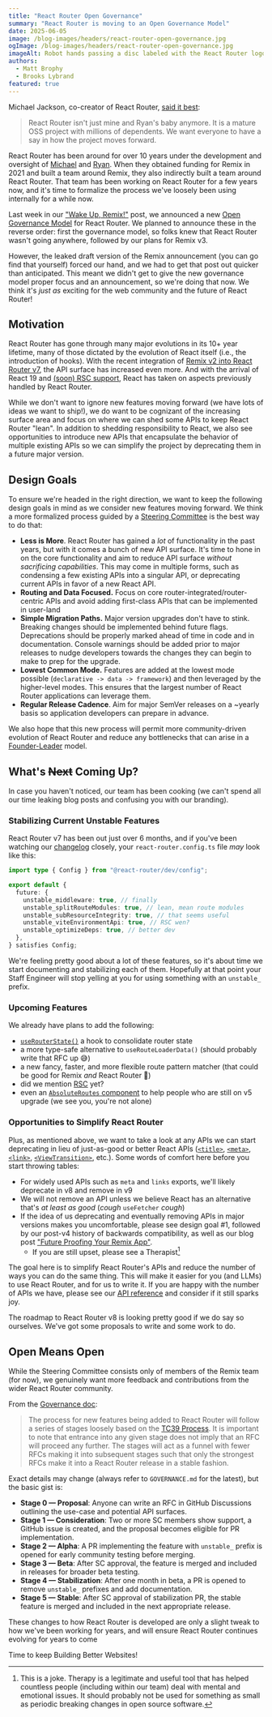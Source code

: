 ```yaml
---
title: "React Router Open Governance"
summary: "React Router is moving to an Open Governance Model"
date: 2025-06-05
image: /blog-images/headers/react-router-open-governance.jpg
ogImage: /blog-images/headers/react-router-open-governance.jpg
imageAlt: Robot hands passing a disc labeled with the React Router logo
authors:
  - Matt Brophy
  - Brooks Lybrand
featured: true
---
```


Michael Jackson, co-creator of React Router, [said it best](https://x.com/mjackson/status/1927739177149382991):

> React Router isn't just mine and Ryan's baby anymore. It is a mature OSS project with millions of dependents. We want everyone to have a say in how the project moves forward.

React Router has been around for over 10 years under the development and oversight of [Michael](https://x.com/mjackson) and [Ryan](https://x.com/ryanflorence). When they obtained funding for Remix in 2021 and built a team around Remix, they also indirectly built a team around React Router. That team has been working on React Router for a few years now, and it's time to formalize the process we've loosely been using internally for a while now.

Last week in our ["Wake Up, Remix!"](./wake-up-remix) post, we announced a new [Open Governance Model](https://github.com/remix-run/react-router/blob/main/GOVERNANCE.md) for React Router. We planned to announce these in the reverse order: first the governance model, so folks knew that React Router wasn't going anywhere, followed by our plans for Remix v3.

However, the leaked draft version of the Remix announcement (you can go find that yourself) forced our hand, and we had to get that post out quicker than anticipated. This meant we didn't get to give the new governance model proper focus and an announcement, so we're doing that now. We think it's _just as_ exciting for the web community and the future of React Router!

## Motivation

React Router has gone through many major evolutions in its 10+ year lifetime, many of those dictated by the evolution of React itself (i.e., the introduction of hooks). With the recent integration of [Remix v2 into React Router v7](./react-router-v7), the API surface has increased even more. And with the arrival of React 19 and [(soon) RSC support](./rsc-preview), React has taken on aspects previously handled by React Router.

While we don't want to ignore new features moving forward (we have lots of ideas we want to ship!), we do want to be cognizant of the increasing surface area and focus on where we can shed some APIs to keep React Router "lean". In addition to shedding responsibility to React, we also see opportunities to introduce new APIs that encapsulate the behavior of multiple existing APIs so we can simplify the project by deprecating them in a future major version.

## Design Goals

To ensure we're headed in the right direction, we want to keep the following design goals in mind as we consider new features moving forward. We think a more formalized process guided by a [Steering Committee](https://github.com/remix-run/react-router/blob/main/GOVERNANCE.md#steering-committee) is the best way to do that:

- **Less is More**. React Router has gained a _lot_ of functionality in the past years, but with it comes a bunch of new API surface. It's time to hone in on the core functionality and aim to reduce API surface _without sacrificing capabilities_. This may come in multiple forms, such as condensing a few existing APIs into a singular API, or deprecating current APIs in favor of a new React API.
- **Routing and Data Focused.** Focus on core router-integrated/router-centric APIs and avoid adding first-class APIs that can be implemented in user-land
- **Simple Migration Paths.** Major version upgrades don't have to stink. Breaking changes should be implemented behind future flags. Deprecations should be properly marked ahead of time in code and in documentation. Console warnings should be added prior to major releases to nudge developers towards the changes they can begin to make to prep for the upgrade.
- **Lowest Common Mode.** Features are added at the lowest mode possible (`declarative -> data -> framework`) and then leveraged by the higher-level modes. This ensures that the largest number of React Router applications can leverage them.
- **Regular Release Cadence**. Aim for major SemVer releases on a ~yearly basis so application developers can prepare in advance.

We also hope that this new process will permit more community-driven evolution of React Router and reduce any bottlenecks that can arise in a [Founder-Leader](https://www.redhat.com/en/blog/understanding-open-source-governance-models) model.

## What's ~~Next~~ Coming Up?

In case you haven't noticed, our team has been cooking (we can't spend all our time leaking blog posts and confusing you with our branding).

### Stabilizing Current Unstable Features

React Router v7 has been out just over 6 months, and if you've been watching our [changelog](https://reactrouter.com/changelog) closely, your `react-router.config.ts` file _may_ look like this:

```ts
import type { Config } from "@react-router/dev/config";

export default {
  future: {
    unstable_middleware: true, // finally
    unstable_splitRouteModules: true, // lean, mean route modules
    unstable_subResourceIntegrity: true, // that seems useful
    unstable_viteEnvironmentApi: true, // RSC wen?
    unstable_optimizeDeps: true, // better dev
  },
} satisfies Config;
```

We're feeling pretty good about a lot of these features, so it's about time we start documenting and stabilizing each of them. Hopefully at that point your Staff Engineer will stop yelling at you for using something with an `unstable_` prefix.

### Upcoming Features

We already have plans to add the following:

- [`useRouterState()`](https://github.com/remix-run/react-router/issues/13073) a hook to consolidate router state
- a more type-safe alternative to `useRouteLoaderData()` (should probably write that RFC up 😅)
- a new fancy, faster, and more flexible route pattern matcher (that could be good for Remix _and_ React Router 🤔)
- did we mention [RSC](./rsc-preview) yet?
- even an [`AbsoluteRoutes` component](https://github.com/remix-run/react-router/issues/12959) to help people who are still on v5 upgrade (we see you, you're not alone)

### Opportunities to Simplify React Router

Plus, as mentioned above, we want to take a look at any APIs we can start deprecating in lieu of just-as-good or better React APIs ([`<title>`](https://react.dev/reference/react-dom/components/title), [`<meta>`](https://react.dev/reference/react-dom/components/meta), [`<link>`](https://react.dev/reference/react-dom/components/link), [`<ViewTransition>`](https://react.dev/reference/react/ViewTransition), etc.). Some words of comfort here before you start throwing tables:

- For widely used APIs such as `meta` and `links` exports, we'll likely deprecate in v8 and remove in v9
- We will not remove an API unless we believe React has an alternative that's _at least as good_ (_cough_ `useFetcher` _cough_)
- If the idea of us deprecating and eventually removing APIs in major versions makes you uncomfortable, please see design goal #1, followed by our post-v4 history of backwards compatibility, as well as our blog post ["Future Proofing Your Remix App"](./future-flags).
  - If you are still upset, please see a Therapist[^1]

The goal here is to simplify React Router's APIs and reduce the number of ways you can do the same thing. This will make it easier for you (and LLMs) to use React Router, and for us to write it. If you are happy with the number of APIs we have, please see our [API reference](https://api.reactrouter.com/v7/modules/react_router.html) and consider if it still sparks joy.

The roadmap to React Router v8 is looking pretty good if we do say so ourselves. We've got some proposals to write and some work to do.

## Open Means Open

While the Steering Committee consists only of members of the Remix team (for now), we genuinely want more feedback and contributions from the wider React Router community.

From the [Governance doc](https://github.com/remix-run/react-router/blob/main/GOVERNANCE.md#new-feature-process):

> The process for new features being added to React Router will follow a series of stages loosely based on the [TC39 Process](https://tc39.es/process-document/). It is important to note that entrance into any given stage does not imply that an RFC will proceed any further. The stages will act as a funnel with fewer RFCs making it into subsequent stages such that only the strongest RFCs make it into a React Router release in a stable fashion.

Exact details may change (always refer to `GOVERNANCE.md` for the latest), but the basic gist is:

- **Stage 0 — Proposal**: Anyone can write an RFC in GitHub Discussions outlining the use-case and potential API surfaces.
- **Stage 1 — Consideration**: Two or more SC members show support, a GitHub issue is created, and the proposal becomes eligible for PR implementation.
- **Stage 2 — Alpha**: A PR implementing the feature with `unstable_` prefix is opened for early community testing before merging.
- **Stage 3 — Beta**: After SC approval, the feature is merged and included in releases for broader beta testing.
- **Stage 4 — Stabilization**: After one month in beta, a PR is opened to remove `unstable_` prefixes and add documentation.
- **Stage 5 — Stable**: After SC approval of stabilization PR, the stable feature is merged and included in the next appropriate release.

These changes to how React Router is developed are only a slight tweak to how we've been working for years, and will ensure React Router continues evolving for years to come

Time to keep Building Better Websites!

[^1]: This is a joke. Therapy is a legitimate and useful tool that has helped countless people (including within our team) deal with mental and emotional issues. It should probably not be used for something as small as periodic breaking changes in open source software.
